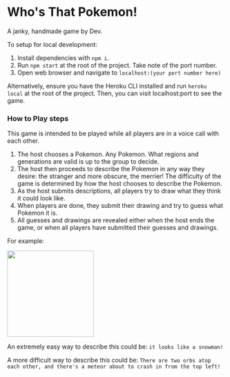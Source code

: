 # Who's That Pokemon!

A janky, handmade game by Dev.

To setup for local development:
1. Install dependencies with `npm i`. 
2. Run `npm start` at the root of the project. Take note of the port number.
3. Open web browser and navigate to `localhost:(your port number here)`

Alternatively, ensure you have the Heroku CLI installed and run `heroku local` at the root of the project. Then, you can visit localhost:port to see the game. 

### How to Play steps
This game is intended to be played while all players are in a voice call with each other.

1. The host chooses a Pokemon. Any Pokemon. What regions and generations are valid is up to the group to decide.
2. The host then proceeds to describe the Pokemon in any way they desire: the stranger and more obscure, the merrier! The difficulty of the game is determined by how the host chooses to describe the Pokemon. 
3. As the host submits descriptions, all players try to draw what they think it could look like.
4. When players are done, they submit their drawing and try to guess what Pokemon it is.
5. All guesses and drawings are revealed either when the host ends the game, or when all players have submitted their guesses and drawings.


For example:

<img src="https://static.wikia.nocookie.net/pokemon/images/4/4c/555Darmanitan_Galarian_Zen_Mode_Pok%C3%A9mon_HOME.png" width="200">

An extremely easy way to describe this could be: `it looks like a snowman!`

A more difficult way to describe this could be: `There are two orbs atop each other, and there's a meteor about to crash in from the top left!`

